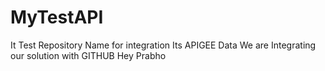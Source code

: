 # MyTestAPI
It Test Repository Name for integration
Its APIGEE Data
We are Integrating our solution with GITHUB
Hey Prabho

